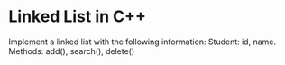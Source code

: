 # Linked List in C++
Implement a linked list with the following information:
Student: id, name.
Methods: add(), search(), delete()

